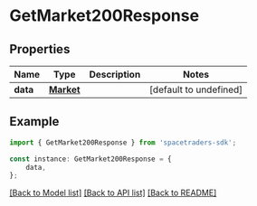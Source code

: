 # GetMarket200Response


## Properties

Name | Type | Description | Notes
------------ | ------------- | ------------- | -------------
**data** | [**Market**](Market.md) |  | [default to undefined]

## Example

```typescript
import { GetMarket200Response } from 'spacetraders-sdk';

const instance: GetMarket200Response = {
    data,
};
```

[[Back to Model list]](../README.md#documentation-for-models) [[Back to API list]](../README.md#documentation-for-api-endpoints) [[Back to README]](../README.md)
